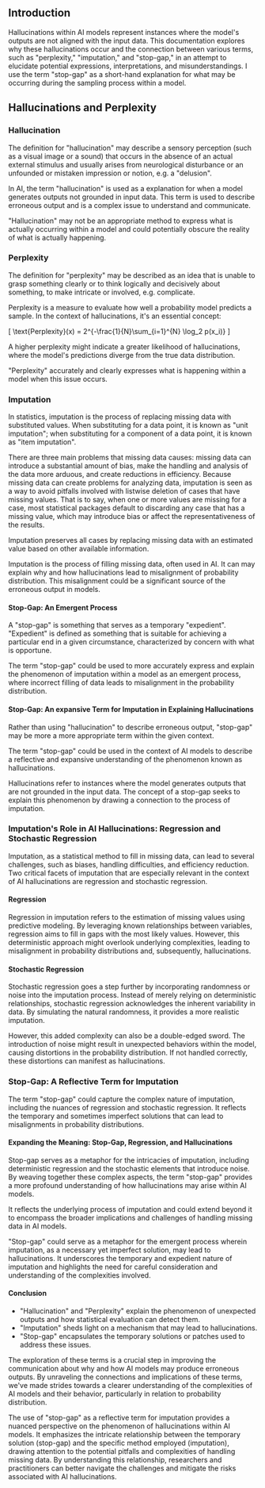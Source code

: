## Introduction

Hallucinations within AI models represent instances where the model's outputs
are not aligned with the input data. This documentation explores why these
hallucinations occur and the connection between various terms, such as
"perplexity," "imputation," and "stop-gap," in an attempt to elucidate potential
expressions, interpretations, and misunderstandings. I use the term "stop-gap"
as a short-hand explanation for what may be occurring during the sampling
process within a model.

## Hallucinations and Perplexity

### Hallucination

The definition for "hallucination" may describe a sensory perception (such as a
visual image or a sound) that occurs in the absence of an actual external
stimulus and usually arises from neurological disturbance or an unfounded or
mistaken impression or notion, e.g. a "delusion".

In AI, the term "hallucination" is used as a explanation for when a model
generates outputs not grounded in input data. This term is used to describe
erroneous output and is a complex issue to understand and communicate.

"Hallucination" may not be an appropriate method to express what is actually
occurring within a model and could potentially obscure the reality of what is
actually happening.

### Perplexity

The definition for "perplexity" may be described as an idea that is unable to
grasp something clearly or to think logically and decisively about something, to
make intricate or involved, e.g. complicate.

Perplexity is a measure to evaluate how well a probability model predicts a
sample. In the context of hallucinations, it's an essential concept:

\[ \text{Perplexity}(x) = 2^{-\frac{1}{N}\sum\_{i=1}^{N} \log_2 p(x_i)} \]

A higher perplexity might indicate a greater likelihood of hallucinations, where
the model's predictions diverge from the true data distribution.

"Perplexity" accurately and clearly expresses what is happening within a model
when this issue occurs.

### Imputation

In statistics, imputation is the process of replacing missing data with
substituted values. When substituting for a data point, it is known as "unit
imputation"; when substituting for a component of a data point, it is known as
"item imputation".

There are three main problems that missing data causes: missing data can
introduce a substantial amount of bias, make the handling and analysis of the
data more arduous, and create reductions in efficiency. Because missing data can
create problems for analyzing data, imputation is seen as a way to avoid
pitfalls involved with listwise deletion of cases that have missing values. That
is to say, when one or more values are missing for a case, most statistical
packages default to discarding any case that has a missing value, which may
introduce bias or affect the representativeness of the results.

Imputation preserves all cases by replacing missing data with an estimated value
based on other available information.

Imputation is the process of filling missing data, often used in AI. It can may
explain why and how hallucinations lead to misalignment of probability
distribution. This misalignment could be a significant source of the erroneous
output in models.

#### Stop-Gap: An Emergent Process

A "stop-gap" is something that serves as a temporary "expedient". "Expedient" is
defined as something that is suitable for achieving a particular end in a given
circumstance, characterized by concern with what is opportune.

The term "stop-gap" could be used to more accurately express and explain the
phenomenon of imputation within a model as an emergent process, where incorrect
filling of data leads to misalignment in the probability distribution.

#### Stop-Gap: An expansive Term for Imputation in Explaining Hallucinations

Rather than using "hallucination" to describe erroneous output, "stop-gap" may
be more a more appropriate term within the given context.

The term "stop-gap" could be used in the context of AI models to describe a
reflective and expansive understanding of the phenomenon known as
hallucinations.

Hallucinations refer to instances where the model generates outputs that are not
grounded in the input data. The concept of a stop-gap seeks to explain this
phenomenon by drawing a connection to the process of imputation.

### Imputation's Role in AI Hallucinations: Regression and Stochastic Regression

Imputation, as a statistical method to fill in missing data, can lead to several
challenges, such as biases, handling difficulties, and efficiency reduction. Two
critical facets of imputation that are especially relevant in the context of AI
hallucinations are regression and stochastic regression.

#### Regression

Regression in imputation refers to the estimation of missing values using
predictive modeling. By leveraging known relationships between variables,
regression aims to fill in gaps with the most likely values. However, this
deterministic approach might overlook underlying complexities, leading to
misalignment in probability distributions and, subsequently, hallucinations.

#### Stochastic Regression

Stochastic regression goes a step further by incorporating randomness or noise
into the imputation process. Instead of merely relying on deterministic
relationships, stochastic regression acknowledges the inherent variability in
data. By simulating the natural randomness, it provides a more realistic
imputation.

However, this added complexity can also be a double-edged sword. The
introduction of noise might result in unexpected behaviors within the model,
causing distortions in the probability distribution. If not handled correctly,
these distortions can manifest as hallucinations.

### Stop-Gap: A Reflective Term for Imputation

The term "stop-gap" could capture the complex nature of imputation, including
the nuances of regression and stochastic regression. It reflects the temporary
and sometimes imperfect solutions that can lead to misalignments in probability
distributions.

#### Expanding the Meaning: Stop-Gap, Regression, and Hallucinations

Stop-gap serves as a metaphor for the intricacies of imputation, including
deterministic regression and the stochastic elements that introduce noise. By
weaving together these complex aspects, the term "stop-gap" provides a more
profound understanding of how hallucinations may arise within AI models.

It reflects the underlying process of imputation and could extend beyond it to
encompass the broader implications and challenges of handling missing data in AI
models.

"Stop-gap" could serve as a metaphor for the emergent process wherein
imputation, as a necessary yet imperfect solution, may lead to hallucinations.
It underscores the temporary and expedient nature of imputation and highlights
the need for careful consideration and understanding of the complexities
involved.

#### Conclusion

- "Hallucination" and "Perplexity" explain the phenomenon of unexpected outputs
  and how statistical evaluation can detect them.
- "Imputation" sheds light on a mechanism that may lead to hallucinations.
- "Stop-gap" encapsulates the temporary solutions or patches used to address
  these issues.

The exploration of these terms is a crucial step in improving the communication
about why and how AI models may produce erroneous outputs. By unraveling the
connections and implications of these terms, we've made strides towards a
clearer understanding of the complexities of AI models and their behavior,
particularly in relation to probability distribution.

The use of "stop-gap" as a reflective term for imputation provides a nuanced
perspective on the phenomenon of hallucinations within AI models. It emphasizes
the intricate relationship between the temporary solution (stop-gap) and the
specific method employed (imputation), drawing attention to the potential
pitfalls and complexities of handling missing data. By understanding this
relationship, researchers and practitioners can better navigate the challenges
and mitigate the risks associated with AI hallucinations.
